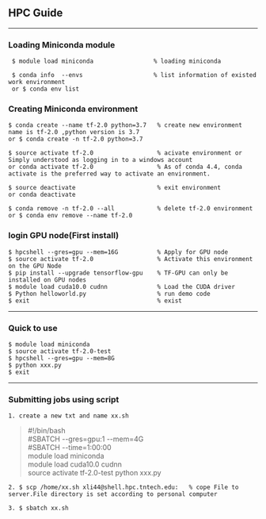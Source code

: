 ## HPC Guide
---
### Loading Miniconda module

     $ module load miniconda                 % loading miniconda

     $ conda info  --envs                    % list information of existed work environment
     or $ conda env list


### Creating Miniconda environment

    $ conda create --name tf-2.0 python=3.7   % create new environment name is tf-2.0 ,python version is 3.7
    or $ conda create -n tf-2.0 python=3.7   

    $ source activate tf-2.0                  % acivate environment or Simply understood as logging in to a windows account
    or conda activate tf-2.0                  % As of conda 4.4, conda activate is the preferred way to activate an environment.

    $ source deactivate                       % exit environment
    or conda deactivate

    $ conda remove -n tf-2.0 --all            % delete tf-2.0 environment
    or $ conda env remove --name tf-2.0

### login GPU node(First install)

    $ hpcshell --gres=gpu --mem=16G           % Apply for GPU node
    $ source activate tf-2.0                  % Activate this environment on the GPU Node
    $ pip install --upgrade tensorflow-gpu    % TF-GPU can only be installed on GPU nodes
    $ module load cuda10.0 cudnn              % Load the CUDA driver
    $ Python helloworld.py                    % run demo code
    $ exit                                    % exist

---
### Quick to use

    $ module load miniconda
    $ source activate tf-2.0-test
    $ hpcshell --gres=gpu --mem=8G
    $ python xxx.py
    $ exit
---
### Submitting jobs using script
    1. create a new txt and name xx.sh
>#!/bin/bash  
>#SBATCH --gres=gpu:1 --mem=4G  
>#SBATCH --time=1:00:00  
>module load miniconda  
>module load cuda10.0 cudnn  
>source activate tf-2.0-test
>python xxx.py

    2. $ scp /home/xx.sh xli44@shell.hpc.tntech.edu:   % cope File to server.File directory is set according to personal computer

    3. $ sbatch xx.sh
